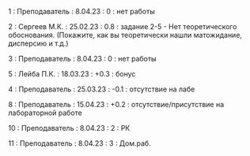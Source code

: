 1 : Преподаватель : 8.04.23 : 0 : нет работы

2 : Сергеев М.К. : 25.02.23 : 0.8 : задание 2-5 - Нет теоретического обоснования. (Покажите, как вы теоретически нашли матожидание, дисперсию и т.д.)

3 : Преподаватель : 8.04.23 : 0 : нет работы

5 : Лейба П.К. : 18.03.23 : +0.3 : бонус

4 : Преподаватель : 25.03.23 : -0.1 : отсутствие на лабе

8 : Преподаватель : 15.04.23 : +0.2 : отсутствие/присутствие на лабораторной работе

10 : Преподаватель : 8.04.23 : 2 : РК

11 : Преподаватель : 8.04.23 : 3 : Дом.раб.
